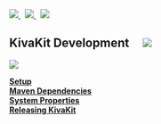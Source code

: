 
<a href="https://github.com/Telenav/mesakit">
<img src="https://telenav.github.io/telenav-assets/images/iconsgithub-32.png" srcset="https://telenav.github.io/telenav-assets/images/iconsgithub-32-2x.png 2x"/>
</a>
&nbsp;
<a href="https://twitter.com/openmesakit">
<img src="https://telenav.github.io/telenav-assets/images/iconstwitter-32.png" srcset="https://telenav.github.io/telenav-assets/images/iconstwitter-32-2x.png 2x"/>
</a>
&nbsp;
<a href="https://mesakit.zulipchat.com">
<img src="https://telenav.github.io/telenav-assets/images/iconszulip-32.png" srcset="https://telenav.github.io/telenav-assets/images/iconszulip-32-2x.png 2x"/>
</a>

## KivaKit Development &nbsp; &nbsp; <img src="https://telenav.github.io/telenav-assets/images/iconstoolbox-32.png" srcset="https://telenav.github.io/telenav-assets/images/iconstoolbox-32-2x.png 2x"></img>

<img src="https://telenav.github.io/telenav-assets/images/iconshorizontal-line-512.png" srcset="https://telenav.github.io/telenav-assets/png/separators/horizontal-line-512-2x.png 2x"></img>

[**Setup**](setup.md)  
[**Maven Dependencies**](maven-dependencies.md)  
[**System Properties**](system-properties.md)  
[**Releasing KivaKit**](releasing.md)  
